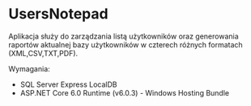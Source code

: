 # UsersNotepad

Aplikacja służy do zarządzania listą użytkowników oraz generowania raportów aktualnej bazy użytkowników w czterech różnych formatach (XML,CSV,TXT,PDF). 

Wymagania:
- SQL Server Express LocalDB
- ASP.NET Core 6.0 Runtime (v6.0.3) - Windows Hosting Bundle

      
